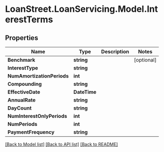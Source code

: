 # LoanStreet.LoanServicing.Model.InterestTerms
## Properties

Name | Type | Description | Notes
------------ | ------------- | ------------- | -------------
**Benchmark** | **string** |  | [optional] 
**InterestType** | **string** |  | 
**NumAmortizationPeriods** | **int** |  | 
**Compounding** | **string** |  | 
**EffectiveDate** | **DateTime** |  | 
**AnnualRate** | **string** |  | 
**DayCount** | **string** |  | 
**NumInterestOnlyPeriods** | **int** |  | 
**NumPeriods** | **int** |  | 
**PaymentFrequency** | **string** |  | 

[[Back to Model list]](../README.md#documentation-for-models) [[Back to API list]](../README.md#documentation-for-api-endpoints) [[Back to README]](../README.md)

